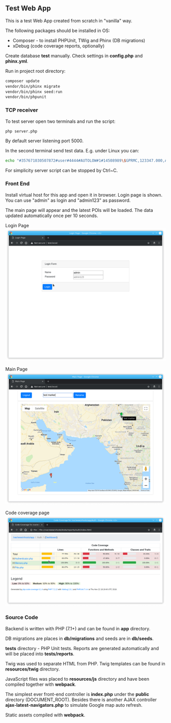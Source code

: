 ## Test Web App ##

This is a test Web App created from scratch in "vanilla" way.

The following packages should be installed in OS:

 - Composer - to install PHPUnit, TWig and Phinx (DB migrations)
 - xDebug (code coverage reports, optionally)

Create database **test** manually. Check settings in **config.php** and **phinx.yml**.
 
Run in project root directory:
```sh
composer update
vendor/bin/phinx migrate
vendor/bin/phinx seed:run
vendor/bin/phpunit
```

### TCP receiver ###

To test server open two terminals and run the script:
```sh
php server.php
```
By default server listening port 5000.


In the second terminal send test data. E.g. under Linux you can: 
```sh
echo "#357671030507872#user#4444#AUTOLOW#1#14508989\$GPRMC,123347.000,A,4313.7477,N,02752.4516,E,0.00,284.40,080811,,,D*63##" | nc 127.0.0.1 5000
```

For simplicity server script can be stopped by Ctrl~C.



### Front End ###

Install virtual host for this app and open it in browser. Login page is shown. You can use "admin" as login and "admin123" as password.
   
The main page will appear and the latest POIs will be loaded. The data updated automatically once per 10 seconds.


Login Page
![Screenshot1.png](Screenshot1.png)

Main Page
![Screenshot2.png](Screenshot2.png)

Code coverage page
![Screenshot3.png](Screenshot3.png)


### Source Code ###

Backend is written with PHP (7.1+) and can be found in **app** directory.

DB migrations are places in **db/migrations** and seeds are in **db/seeds**.

**tests** directory - PHP Unit tests. Reports are generated automatically and will be placed into **tests/reports**. 

Twig was used to separate HTML from PHP. Twig templates can be found in **resources/twig** directory.

JavaScript files was placed to **resources/js** directory and have been compiled together with **webpack**.

The simplest ever front-end controller is **index.php** under the **public** directory (DOCUMENT_ROOT). 
Besides there is another AJAX controller **ajax-latest-navigators.php** to simulate Google map auto refresh.
  
Static assets compiled with **webpack**.
 
